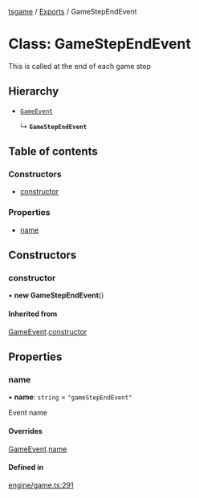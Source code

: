 [tsgame](../README.md) / [Exports](../modules.md) / GameStepEndEvent

# Class: GameStepEndEvent

This is called at the end of each game step

## Hierarchy

- [`GameEvent`](GameEvent.md)

  ↳ **`GameStepEndEvent`**

## Table of contents

### Constructors

- [constructor](GameStepEndEvent.md#constructor)

### Properties

- [name](GameStepEndEvent.md#name)

## Constructors

### constructor

• **new GameStepEndEvent**()

#### Inherited from

[GameEvent](GameEvent.md).[constructor](GameEvent.md#constructor)

## Properties

### name

• **name**: `string` = `"gameStepEndEvent"`

Event name

#### Overrides

[GameEvent](GameEvent.md).[name](GameEvent.md#name)

#### Defined in

[engine/game.ts:291](https://github.com/ashleycheung/tsgame/blob/dbeac6a/src/engine/game.ts#L291)
